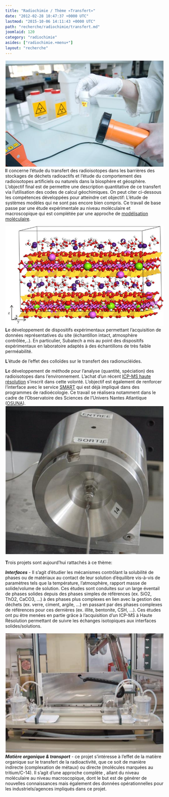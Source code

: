 ```yaml
---
title: "Radiochimie / Thème «Transfert»"
date: "2012-02-28 10:47:37 +0000 UTC"
lastmod: "2015-10-06 14:11:43 +0000 UTC"
path: "recherche/radiochimie/transfert.md"
joomlaid: 120
category: "radiochimie"
asides: ["radiochimie.+menu+"]
layout: "recherche"
---
```

**![transf-1](images/transf-1.jpg)I**l concerne l’étude du transfert des radioisotopes dans les barrières des stockages de déchets radioactifs et l’étude du comportement des radioisotopes artificiels ou naturels dans la biosphère et géosphère. L’objectif final est de permettre une description quantitative de ce transfert via l’utilisation des codes de calcul géochimiques. On peut citer ci-dessous les compétences développées pour atteindre cet objectif: L’étude de systèmes modèles qui ne sont pas encore bien compris. Ce travail de base passe par une étude expérimentale au niveau moléculaire et macroscopique qui est complétée par une approche de [modélisation moléculaire](/).

**![transf-2](images/transf-2.jpg)L**e développement de dispositifs expérimentaux permettant l’acquisition de données représentatives du site (échantillon intact, atmosphère contrôlée,..). En particulier, Subatech a mis au point des dispositifs expérimentaux en laboratoire adaptés à des échantillons de très faible perméabilité.

**L**’étude de l’effet des colloïdes sur le transfert des radionucléides.

**L**e développement de méthode pour l’analyse (quantité, spéciation) des radioisotopes dans l’environnement. L’achat d’un récent [ICP-MS haute résolution](fr/recherche/nucleaire-et-environnement/radiochimie/equipements-methodes-techniques) s’inscrit dans cette volonté. L’objectif est également de renforcer l’interface avec le service [SMART](fr/mesures/le-service-smart/presentation) qui est déjà impliqué dans des programmes de radioécologie. Ce travail se réalisera notamment dans le cadre de l’Observatoire des Sciences de l’Univers Nantes Atlantique ([OSUNA](http://www.osuna.univ-nantes.fr/)).![transf-3](images/transf-3.jpg)

**T**rois projets sont aujourd’hui rattachés à ce thème:

**_Interfaces_** - Il s’agit d’étudier les mécanismes contrôlant la solubilité de phases ou de matériaux au contact de leur solution d’équilibre vis-à-vis de paramètres tels que la température, l’atmosphère, rapport masse de solide/volume de solution. Ces études sont conduites sur un large éventail de phases solides depuis des phases simples de références (ex. SiO2, ThO2, CaCO3, …) à des phases plus complexes en lien avec la gestion des déchets (ex. verre, ciment, argile, …) en passant par des phases complexes de références pour ces dernières (ex. illite, bentonite, CSH, …). Ces études ont pu être menées en partie grâce à l’acquisition d’un ICP-MS à Haute Résolution permettant de suivre les échanges isotopiques aux interfaces solides/solutions.

**_![transf-4](images/transf-4.jpg)Matière organique & transport_** - ce projet s’intéresse à l’effet de la matière organique sur le transfert de la radioactivité, que ce soit de manière indirecte (complexation de métaux) ou directe (molécules marquées au tritium/C-14). Il s’agit d’une approche complète , allant du niveau moléculaire au niveau macroscopique, dont le but est de générer de nouvelles connaissances mais également des données opérationnelles pour les industriels/agences impliqués dans ce projet.
